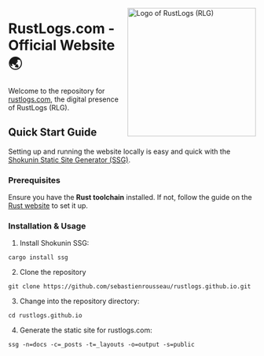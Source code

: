 <!-- markdownlint-disable MD033 MD041 -->

<img
  align="right"
  alt="Logo of RustLogs (RLG)"
  height="261"
  src="https://kura.pro/rlg/images/logos/rlg.webp"
  width="261"
  />

<!-- markdownlint-enable MD033 MD041 -->

# RustLogs.com - Official Website 🌏

Welcome to the repository for [rustlogs.com][00], the digital presence of
RustLogs (RLG).

## Quick Start Guide

Setting up and running the website locally is easy and quick with the
[Shokunin Static Site Generator (SSG)][00].

### Prerequisites

Ensure you have the **Rust toolchain** installed. If not, follow the guide on
the [Rust website][01] to set it up.

### Installation & Usage

1. Install Shokunin SSG:

```shell
cargo install ssg
```

2. Clone the repository

```shell
git clone https://github.com/sebastienrousseau/rustlogs.github.io.git
```

3. Change into the repository directory:

```shell
cd rustlogs.github.io
```

4. Generate the static site for rustlogs.com:

```shell
ssg -n=docs -c=_posts -t=_layouts -o=output -s=public
```

[00]: https://rustlogs.com "RustLogs (RLG) Official Website"
[01]: https://www.rust-lang.org/learn/get-started "Rust Getting started guide"
